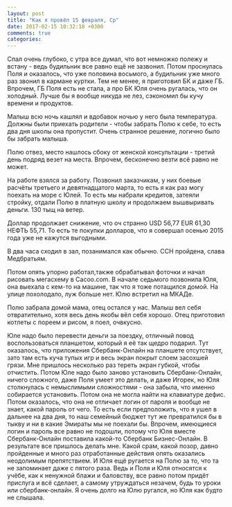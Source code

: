 ```yaml
---
layout: post
title: "Как я провёл 15 февраля, Ср"
date: 2017-02-15 10:32:18 +0300
comments: true
categories: 
---
```

Спал очень глубоко, с утра все думал, что вот немножко полежу и встану - ведь будильник все равно ещё не зазвонил. Потом проснулась Поля и оказалось, что уже половина восьмого, а будильник уже много раз звонил в кармане куртки. Тем не менее, я приготовил БК и даже ГБ. Впрочем, ГБ Поля есть не стала, а про БК Юля очень ругалась, что он холодный. Лучше бы я вообще никуда не лез, сэкономил бы кучу времени и продуктов.

Малыш всю ночь кашлял и вдобавок ночью у него была температура. Должны были приехать родители - чтобы забрать Полю к себе, то есть два дня школы она пропустит. Очень странное решение, логично было бы забрать малыша.

Полю отвез, место нашлось сбоку от женской консультации - третий день подряд везет на места. Впрочем, бесконечно везти всё равно не может. 

На работе взялся за работу. Позвонил заказчикам, у них боевые расчёты третьего и девятнадцатого марта, то есть я как раз могу поехать на море с Юлей. То есть мы набрали кредитов, затеяли стройку, отдали Полю в платную школу и продолжаем вышвыривать деньги. 130 тыщ на ветер.

Доллар продолжает снижение, что оч странно USD 56,77 EUR 61,30 НЕФТЬ 55,71. То есть те покупки долларов, что я совершал осенью 2015 года уже не кажутся выгодными.

В два часа сходил в зал, позанимался как обычно. ССН пройдена, слава Медбратьям.

Потом опять упорно работал,также обрабатывал фоточки и начал рисовать мегасхему в Cacoo.com. В начале седьмого позвонила Юля, она выехала с кем-то на машине, так что я тоже потащился домой. На улице похолодало, луж больше нет. Юлю встретил на МКАДе.

Полю забрала домой мама, отец остался у нас. Малыш вел себя отвратительно, хотя весь день якобы вёл себя хорошо. Отец приготовил котлеты с пореем и рисом, я поел, очвкусно.

Юле надо было перевести деньги за поездку, отличный повод воспользоваться планшетом, который я её так щедро подарил. Тут оказалось, что приложения Сбербанк-Онлайн на планшете отсутствует, зато там есть куча тупых игр и весь экран покрыт слоем засохшей грязи. Мне пришлось несколько раз тереть экран губкой, чтобы отчистить. Потом Юле надо было заново установить Сбербанк-Онлайн, ничего сложного, даже Поля умеет это делать, и даже Игорек, но Юля столкнулась с немыслимыми сложностями - она забыла, что именно собирается установить. Потом она не могла найти на клавиатуре дефис. Потом оказалось, что она не отличает логин от пароля и вообще не знает, какой пароль от чего. То есть если предположить, что я ушел в дальнее на два дня, то наш семейный бюджет тут же превратился бы в тыкву и ни в какие Эмираты мы не поехали бы. Впрочем, имеющиеся логин и пароль все равно не подошли, потому что Юля вместе Сбербанк-Онлайн поставила какой-то Сбербанк Бизнес-Онлайн. В результате все пришлось делать мне. Какой срам, какой позор, давно пройденные и много раз отработанные действия опять оказались неодолимым препятствием. И Юля ещё ругается на Полю за то, что та не запоминает даже с пятого раза. Ведь и Поля и Юля относятся к учёбе, как к ненужной блажи и баловству, все равно потом придёт прислуга и всё сделает, а самому утруждаться незачем, будь то уроки или сбербанк-онлайн. Я очень долго на Юлю ругался, но Юля как будто не слышала. 